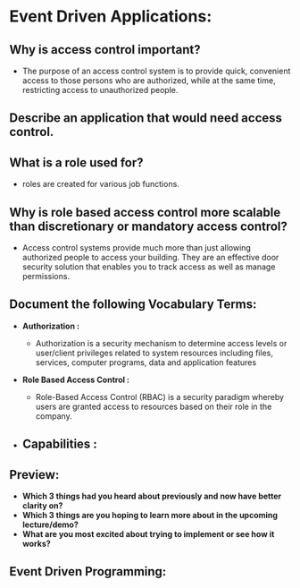 # Event Driven Applications:

## Why is access control important?
- The purpose of an access control system is to provide quick, convenient access to those persons who are authorized, while at the same time, restricting access to unauthorized people.


## Describe an application that would need access control.

## What is a role used for?
-  roles are created for various job functions. 

## Why is role based access control more scalable than discretionary or mandatory access control?
- Access control systems provide much more than just allowing authorized people to access your building. They are an effective door security solution that enables you to track access as well as manage permissions.


## Document the following Vocabulary Terms:
- **Authorization :** 
  - Authorization is a security mechanism to determine access levels or user/client privileges related to system resources including files, services, computer programs, data and application features
  
- **Role Based Access Control :**
  - Role-Based Access Control (RBAC) is a security paradigm whereby users are granted access to resources based on their role in the company.

- **Capabilities :** 
  - 


## Preview:
- **Which 3 things had you heard about previously and now have better clarity on?**
- **Which 3 things are you hoping to learn more about in the upcoming lecture/demo?**
- **What are you most excited about trying to implement or see how it works?**


## Event Driven Programming:
